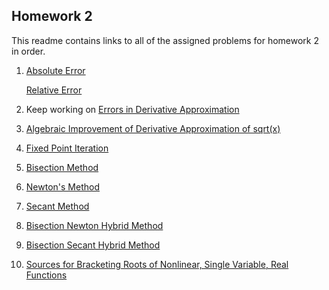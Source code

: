 ## Homework 2
This readme contains links to all of the assigned problems for homework 2 in order.

1. [Absolute Error](https://github.com/kaiudall/MATH4610/blob/master/SoftwareManual/AbsoluteError.md)
   
   [Relative Error](https://github.com/kaiudall/MATH4610/blob/master/SoftwareManual/RelativeError.md)

2. Keep working on [Errors in Derivative Approximation](https://github.com/kaiudall/MATH4610/blob/master/SoftwareManual/GraphError.md)

3. [Algebraic Improvement of Derivative Approximation of sqrt(x)](https://github.com/kaiudall/MATH4610/blob/master/Homework2/Hw2_p3_4610.pdf)

4. [Fixed Point Iteration](https://github.com/kaiudall/MATH4610/blob/master/SoftwareManual/fpi.md)

5. [Bisection Method](https://github.com/kaiudall/MATH4610/blob/master/SoftwareManual/bisection.md)

6. [Newton's Method](https://github.com/kaiudall/MATH4610/blob/master/SoftwareManual/newton.md)

7. [Secant Method](https://github.com/kaiudall/MATH4610/blob/master/SoftwareManual/secant.md)

8. [Bisection Newton Hybrid Method](https://github.com/kaiudall/MATH4610/blob/master/SoftwareManual/bisnewton.md)

9. [Bisection Secant Hybrid Method](https://github.com/kaiudall/MATH4610/blob/master/SoftwareManual/bissecant.md)

10. [Sources for Bracketing Roots of Nonlinear, Single Variable, Real Functions](https://github.com/kaiudall/MATH4610/tree/master/Homework2)
